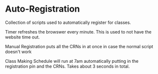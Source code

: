 # Auto-Registration
Collection of scripts used to automatically register for classes. 

Timer refreshes the browswer every minute. This is used to not have the website time out. 

Manual Registration puts all the CRNs in at once in case the normal script doesn't work

Class Making Schedule will run at 7am automatically putting in the registration pin and the CRNs. Takes about 3 seconds in total. 


